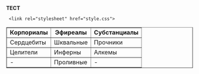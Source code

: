 
 <table border="1" cellpadding="5" cellspacing="0">
  <div>
    <b>ТЕСТ</b>
</div>

     <link rel="stylesheet" href="style.css">

  <tr>
      <td align="center" class="col1"><b>Корпориалы</b></td>
      <td align="center" class="col2"><b>Эфиреалы</b></td>
      <td align="center" class="col3"><b>Субстанциалы</b></td>
  </tr>
  <tr>
      <td>Сердцебиты</td>
      <td>Шквальные</td>
      <td>Прочники</td>
  </tr>
  <tr>
      <td>Целители</td>
      <td>Инферны</td>
      <td>Алкемы</td>
  </tr>
  <tr>
      <td>-</td>
      <td>Проливные</td>
      <td>-</td>
  </tr>
</table>
   
